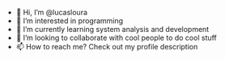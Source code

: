 - 👋 Hi, I’m @lucasloura
- 👀 I’m interested in programming
- 🌱 I’m currently learning system analysis and development
- 💞️ I’m looking to collaborate with cool people to do cool stuff
- 📫 How to reach me? Check out my profile description

<!---
olivermene/olivermene is a ✨ special ✨ repository because its `README.md` (this file) appears on your GitHub profile.
You can click the Preview link to take a look at your changes.
--->
